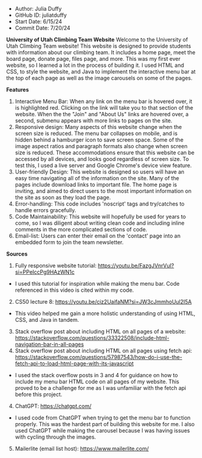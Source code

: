 - Author:     Julia Duffy
- GitHub ID:  juliatduffy
- Start Date: 6/15/24
- Commit Date:  7/20/24  

**University of Utah Climbing Team Website**
Welcome to the University of Utah Climbing Team website! This website is designed to provide students with information about our climbing team. It includes a home page, meet the board page, donate page, files page, and more. This was my first ever website, so I learned a lot in the process of building it. I used HTML and CSS, to style the website, and Java to implement the interactive menu bar at the top of each page as well as the image carousels on some of the pages.

**Features**
1. Interactive Menu Bar:  When any link on the menu bar is hovered over, it is highlighted red. Clicking
on the link will take you to that section of the website. When the the "Join" and "About Us" links are hovered over, a second, submenu appears with  more links to pages on the site.
2. Responsive design: Many aspects of this website change when the screen size is reduced. The menu bar collapses on mobile, and is hidden behind a hamburger icon to save screen space. Some of the image aspect ratios and paragraph formats also change when screen size is reduced. These accommodations ensure that this website can be accessed by all devices, and looks good regardless of screen size. To test this, I used a live server and Google Chrome's device view feature. 
3. User-friendly Design: This website is designed so users will have an easy time navigating all of the information on the site. Many of the pages include download links to important file. The home page is inviting, and aimed to direct users to the most important information on the site as soon as they load the page.
4. Error-handling: This code includes 'noscript' tags and try/catches to handle errors gracefully.
5. Code Maintainability:  This website will hopefully be used for years to come, so I was diligent about writing clean code and including inline comments in the more complicated sections of code.
6. Email-list: Users can enter their email on the 'contact' page into an embedded form to join the team newsletter.

**Sources**
1. Fully responsive website tutorial: https://youtu.be/FazgJVnrVuI?si=PPeIccPg9HAzWN1c
- I used this tutorial for inspiration while making the menu bar. Code referenced in this video is cited within my code.
2. CS50 lecture 8: https://youtu.be/ciz2UaifaNM?si=JW3cJmmhoUul2I5A
- This video helped me gain a more holistic understanding of using HTML, CSS, and Java in tandem.
3. Stack overflow post about including HTML on all pages of a website: https://stackoverflow.com/questions/33322508/include-html-navigation-bar-in-all-pages 
4. Stack overflow post about including HTML on all pages using fetch api: https://stackoverflow.com/questions/57987543/how-do-i-use-the-fetch-api-to-load-html-page-with-its-javascript
- I used the stack overflow posts in 3 and 4 for guidance on how to include my menu bar HTML code on all pages of my website. This proved to be a challenge for me as I was unfamiliar with the fetch api before this project.
4. ChatGPT: https://chatgpt.com/ 
- I used code from ChatGPT when trying to get the menu bar to function properly. This was the hardest part of building this website for me. I also used ChatGPT while making the carousel because I was having issues with cycling through the images.
5. Mailerlite (email list host): https://www.mailerlite.com/

